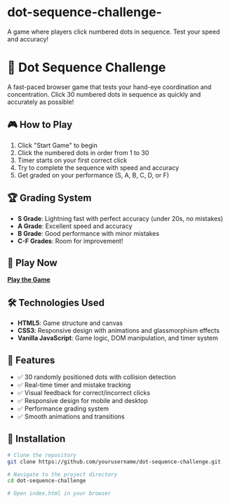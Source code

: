 # dot-sequence-challenge-
A game where players click numbered dots in sequence. Test your speed and accuracy!

# 🎯 Dot Sequence Challenge

A fast-paced browser game that tests your hand-eye coordination and concentration. Click 30 numbered dots in sequence as quickly and accurately as possible!

## 🎮 How to Play

1. Click "Start Game" to begin
2. Click the numbered dots in order from 1 to 30
3. Timer starts on your first correct click
4. Try to complete the sequence with speed and accuracy
5. Get graded on your performance (S, A, B, C, D, or F)

## 🏆 Grading System

- **S Grade**: Lightning fast with perfect accuracy (under 20s, no mistakes)
- **A Grade**: Excellent speed and accuracy 
- **B Grade**: Good performance with minor mistakes
- **C-F Grades**: Room for improvement!

## 🚀 Play Now

[**Play the Game**](https://mshen05.github.io/dot-sequence-challenge)

## 🛠️ Technologies Used

- **HTML5**: Game structure and canvas
- **CSS3**: Responsive design with animations and glassmorphism effects
- **Vanilla JavaScript**: Game logic, DOM manipulation, and timer system

## 🎯 Features

- ✅ 30 randomly positioned dots with collision detection
- ✅ Real-time timer and mistake tracking
- ✅ Visual feedback for correct/incorrect clicks
- ✅ Responsive design for mobile and desktop
- ✅ Performance grading system
- ✅ Smooth animations and transitions

## 🔧 Installation

```bash
# Clone the repository
git clone https://github.com/yourusername/dot-sequence-challenge.git

# Navigate to the project directory
cd dot-sequence-challenge

# Open index.html in your browser